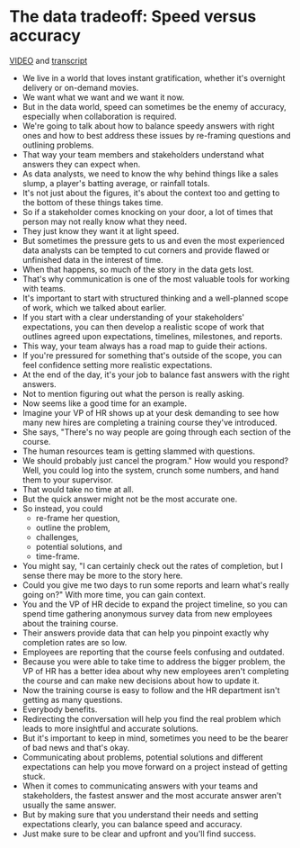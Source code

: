 # The data tradeoff: Speed versus accuracy

[VIDEO](./resources/6_VIDEO_Data-tradeoff_Speed-versus-accuracy.txt) and [transcript](./resources/6_VIDEO_Data-tradeoff_Speed-versus-accuracy.mp4)

- We live in a world that loves instant gratification, whether it's overnight delivery or on-demand movies.
- We want what we want and we want it now.
- But in the data world, speed can sometimes be the enemy of accuracy, especially when collaboration is required.
- We're going to talk about how to balance speedy answers with right ones and how to best address these issues by re-framing questions and outlining problems.
- That way your team members and stakeholders understand what answers they can expect when.
- As data analysts, we need to know the why behind things like a sales slump, a player's batting average, or rainfall totals.
- It's not just about the figures, it's about the context too and getting to the bottom of these things takes time.
- So if a stakeholder comes knocking on your door, a lot of times that person may not really know what they need.
- They just know they want it at light speed.
- But sometimes the pressure gets to us and even the most experienced data analysts can be tempted to cut corners and provide flawed or unfinished data in the interest of time.
- When that happens, so much of the story in the data gets lost.
- That's why communication is one of the most valuable tools for working with teams.
- It's important to start with structured thinking and a well-planned scope of work, which we talked about earlier.
- If you start with a clear understanding of your stakeholders' expectations, you can then develop a realistic scope of work that outlines agreed upon expectations, timelines, milestones, and reports.
- This way, your team always has a road map to guide their actions.
- If you're pressured for something that's outside of the scope, you can feel confidence setting more realistic expectations.
- At the end of the day, it's your job to balance fast answers with the right answers.
- Not to mention figuring out what the person is really asking.
- Now seems like a good time for an example.
- Imagine your VP of HR shows up at your desk demanding to see how many new hires are completing a training course they've introduced.
- She says, "There's no way people are going through each section of the course.
- The human resources team is getting slammed with questions.
- We should probably just cancel the program." How would you respond? Well, you could log into the system, crunch some numbers, and hand them to your supervisor.
- That would take no time at all.
- But the quick answer might not be the most accurate one.
- So instead, you could
  - re-frame her question,
  - outline the problem,
  - challenges,
  - potential solutions, and
  - time-frame.
- You might say, "I can certainly check out the rates of completion, but I sense there may be more to the story here.
- Could you give me two days to run some reports and learn what's really going on?" With more time, you can gain context.
- You and the VP of HR decide to expand the project timeline, so you can spend time gathering anonymous survey data from new employees about the training course.
- Their answers provide data that can help you pinpoint exactly why completion rates are so low.
- Employees are reporting that the course feels confusing and outdated.
- Because you were able to take time to address the bigger problem, the VP of HR has a better idea about why new employees aren't completing the course and can make new decisions about how to update it.
- Now the training course is easy to follow and the HR department isn't getting as many questions.
- Everybody benefits.
- Redirecting the conversation will help you find the real problem which leads to more insightful and accurate solutions.
- But it's important to keep in mind, sometimes you need to be the bearer of bad news and that's okay.
- Communicating about problems, potential solutions and different expectations can help you move forward on a project instead of getting stuck.
- When it comes to communicating answers with your teams and stakeholders, the fastest answer and the most accurate answer aren't usually the same answer.
- But by making sure that you understand their needs and setting expectations clearly, you can balance speed and accuracy.
- Just make sure to be clear and upfront and you'll find success.
​
